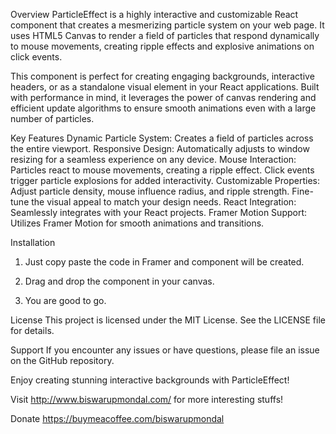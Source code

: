 Overview
ParticleEffect is a highly interactive and customizable React component that creates a mesmerizing particle system on your web page. It uses HTML5 Canvas to render a field of particles that respond dynamically to mouse movements, creating ripple effects and explosive animations on click events.

This component is perfect for creating engaging backgrounds, interactive headers, or as a standalone visual element in your React applications. Built with performance in mind, it leverages the power of canvas rendering and efficient update algorithms to ensure smooth animations even with a large number of particles.

Key Features
Dynamic Particle System: Creates a field of particles across the entire viewport.
Responsive Design: Automatically adjusts to window resizing for a seamless experience on any device.
Mouse Interaction:
Particles react to mouse movements, creating a ripple effect.
Click events trigger particle explosions for added interactivity.
Customizable Properties:
Adjust particle density, mouse influence radius, and ripple strength.
Fine-tune the visual appeal to match your design needs.
React Integration: Seamlessly integrates with your React projects.
Framer Motion Support: Utilizes Framer Motion for smooth animations and transitions.

Installation
1. Just copy paste the code in Framer and component will be created.

2. Drag and drop the component in your canvas.

3. You are good to go.

License
This project is licensed under the MIT License. See the LICENSE file for details.

Support
If you encounter any issues or have questions, please file an issue on the GitHub repository.

Enjoy creating stunning interactive backgrounds with ParticleEffect!

Visit http://www.biswarupmondal.com/ for more interesting stuffs!

Donate https://buymeacoffee.com/biswarupmondal

